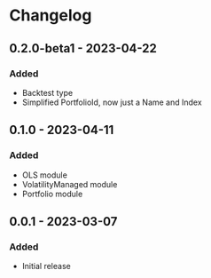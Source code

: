 # Changelog

## 0.2.0-beta1 - 2023-04-22

### Added

* Backtest type
* Simplified PortfolioId, now just a Name and Index

## 0.1.0 - 2023-04-11

### Added

* OLS module
* VolatilityManaged module
* Portfolio module

## 0.0.1 - 2023-03-07

### Added

* Initial release